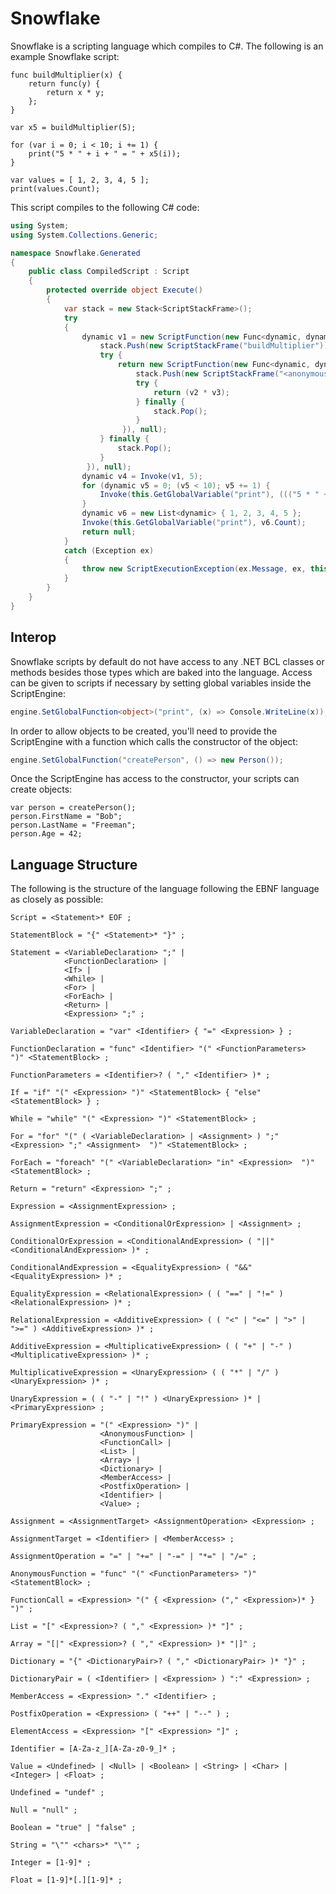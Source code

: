 # Snowflake

Snowflake is a scripting language which compiles to C#. The following is an example Snowflake script:

```
func buildMultiplier(x) {
	return func(y) {
		return x * y;
	};
}

var x5 = buildMultiplier(5);

for (var i = 0; i < 10; i += 1) {
	print("5 * " + i + " = " + x5(i));
}

var values = [ 1, 2, 3, 4, 5 ];
print(values.Count);
```

This script compiles to the following C# code:

```csharp
using System;
using System.Collections.Generic;

namespace Snowflake.Generated
{
	public class CompiledScript : Script
	{
		protected override object Execute()
		{
			var stack = new Stack<ScriptStackFrame>();
			try
			{
				dynamic v1 = new ScriptFunction(new Func<dynamic, dynamic>((v2) => { 
					stack.Push(new ScriptStackFrame("buildMultiplier"));
					try {
						return new ScriptFunction(new Func<dynamic, dynamic>((v3) => { 
							stack.Push(new ScriptStackFrame("<anonymous>"));
							try {
								return (v2 * v3);
							} finally {
								stack.Pop();
							}
						 }), null);
					} finally {
						stack.Pop();
					}
				 }), null);
				dynamic v4 = Invoke(v1, 5);
				for (dynamic v5 = 0; (v5 < 10); v5 += 1) {
					Invoke(this.GetGlobalVariable("print"), ((("5 * " + v5) + " = ") + Invoke(v4, v5)));
				}
				dynamic v6 = new List<dynamic> { 1, 2, 3, 4, 5 };
				Invoke(this.GetGlobalVariable("print"), v6.Count);
				return null;
			}
			catch (Exception ex)
			{
				throw new ScriptExecutionException(ex.Message, ex, this.Id, stack);
			}
		}
	}
}
```

## Interop

Snowflake scripts by default do not have access to any .NET BCL classes or methods besides those types which are baked into the language. Access can
be given to scripts if necessary by setting global variables inside the ScriptEngine:

```csharp
engine.SetGlobalFunction<object>("print", (x) => Console.WriteLine(x));
```

In order to allow objects to be created, you'll need to provide the ScriptEngine with a function which calls the constructor of the object:

```csharp
engine.SetGlobalFunction("createPerson", () => new Person());
```

Once the ScriptEngine has access to the constructor, your scripts can create objects:

```
var person = createPerson();
person.FirstName = "Bob";
person.LastName = "Freeman";
person.Age = 42;
```

## Language Structure

The following is the structure of the language following the EBNF language as closely as possible:

```
Script = <Statement>* EOF ;

StatementBlock = "{" <Statement>* "}" ;

Statement = <VariableDeclaration> ";" |
            <FunctionDeclaration> |
			<If> |
			<While> |
			<For> |
			<ForEach> |
			<Return> |
			<Expression> ";" ;

VariableDeclaration = "var" <Identifier> { "=" <Expression> } ;

FunctionDeclaration = "func" <Identifier> "(" <FunctionParameters>  ")" <StatementBlock> ;

FunctionParameters = <Identifier>? ( "," <Identifier> )* ;

If = "if" "(" <Expression> ")" <StatementBlock> { "else" <StatementBlock> } ;

While = "while" "(" <Expression> ")" <StatementBlock> ;

For = "for" "(" ( <VariableDeclaration> | <Assignment> ) ";" <Expression> ";" <Assignment>  ")" <StatementBlock> ;

ForEach = "foreach" "(" <VariableDeclaration> "in" <Expression>  ")" <StatementBlock> ;

Return = "return" <Expression> ";" ;

Expression = <AssignmentExpression> ;

AssignmentExpression = <ConditionalOrExpression> | <Assignment> ;

ConditionalOrExpression = <ConditionalAndExpression> ( "||" <ConditionalAndExpression> )* ;

ConditionalAndExpression = <EqualityExpression> ( "&&" <EqualityExpression> )* ;

EqualityExpression = <RelationalExpression> ( ( "==" | "!=" ) <RelationalExpression> )* ;

RelationalExpression = <AdditiveExpression> ( ( "<" | "<=" | ">" | ">=" ) <AdditiveExpression> )* ;

AdditiveExpression = <MultiplicativeExpression> ( ( "+" | "-" ) <MultiplicativeExpression> )* ;

MultiplicativeExpression = <UnaryExpression> ( ( "*" | "/" ) <UnaryExpression> )* ;

UnaryExpression = ( ( "-" | "!" ) <UnaryExpression> )* | <PrimaryExpression> ;

PrimaryExpression = "(" <Expression> ")" |
                    <AnonymousFunction> |
					<FunctionCall> |
					<List> |
					<Array> |
					<Dictionary> |
					<MemberAccess> |
					<PostfixOperation> |
					<Identifier> |
					<Value> ;

Assignment = <AssignmentTarget> <AssignmentOperation> <Expression> ;

AssignmentTarget = <Identifier> | <MemberAccess> ;

AssignmentOperation = "=" | "+=" | "-=" | "*=" | "/=" ;

AnonymousFunction = "func" "(" <FunctionParameters> ")" <StatementBlock> ;

FunctionCall = <Expression> "(" { <Expression> ("," <Expression>)* } ")" ;

List = "[" <Expression>? ( "," <Expression> )* "]" ;

Array = "[|" <Expression>? ( "," <Expression> )* "|]" ;

Dictionary = "{" <DictionaryPair>? ( "," <DictionaryPair> )* "}" ;

DictionaryPair = ( <Identifier> | <Expression> ) ":" <Expression> ;

MemberAccess = <Expression> "." <Identifier> ;

PostfixOperation = <Expression> ( "++" | "--" ) ;

ElementAccess = <Expression> "[" <Expression> "]" ;

Identifier = [A-Za-z_][A-Za-z0-9_]* ;

Value = <Undefined> | <Null> | <Boolean> | <String> | <Char> | <Integer> | <Float> ;

Undefined = "undef" ;

Null = "null" ;

Boolean = "true" | "false" ;

String = "\"" <chars>* "\"" ;

Integer = [1-9]* ;

Float = [1-9]*[.][1-9]* ;
```